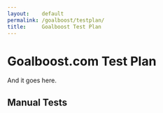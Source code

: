 ```yaml
---
layout:    default
permalink: /goalboost/testplan/
title:     Goalboost Test Plan
---
```


Goalboost.com Test Plan
=======================

And it goes here.

Manual Tests
-----------------------
